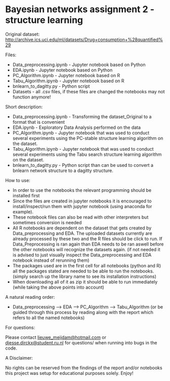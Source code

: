 # Bayesian networks assignment 2 - structure learning

Original dataset: http://archive.ics.uci.edu/ml/datasets/Drug+consumption+%28quantified%29

Files:

- Data_preprocessing.ipynb - Jupyter notebook based on Python
- EDA.ipynb - Jupyter notebook based on Python
- PC_Algorithm.ipynb - Jupyter notebook based on R
- Tabu_Algorithm.ipynb - Jupyter notebook based on R
- bnlearn_to_dagitty.py - Python script
- Datasets - all .csv files, if these files are changed the notebooks may not function anymore!

Short description:

- Data_preprocessing.ipynb - Transforming the dataset_Original to a format that is convenient
- EDA.ipynb - Exploratory Data Analysis performed on the data
- PC_Algorithm.ipynb - Jupyter notebook that was used to conduct several experiments using the PC-stable structure learning algorithm on the dataset.
- Tabu_Algorithm.ipynb - Jupyter notebook that was used to conduct several experiments using the Tabu search structure learning algorithm on the dataset.
- bnlearn_to_dagitty.py - Python script than can be used to convert a bnlearn network structure to a dagitty structure.

How to use:

- In order to use the notebooks the relevant programming should be installed first
- Since the files are created in jupyter notebooks it is encouraged to install/inspect/run them with jupyter notebook (using anaconda for example).
- These notebook files can also be read with other interpreters but sometimes conversion is needed
- All R notebooks are dependent on the dataset that gets created by Data_preprocessing and EDA. The uploaded datasets currently are already processed by these two and the R files should be click to run. If Data_Preprocessing is ran again than EDA needs to be ran aswell before the other notebooks will recognize the datasets again. (if not needed it is advised to just visually inspect the Data_preprocessing and EDA notebook instead of rerunning them)
- The packages used are in the first cell for all notebooks (python and R) all the packages stated are needed to be able to run the notebooks. (simply search up the library name to see its installation instructions)
- When downloading all of it as zip it should be able to run immediately (while taking the above points into account)

A natural reading order:

- Data_preprocessing --> EDA --> PC_Algorithm --> Tabu_Algorithm (or be guided through this process by reading along with the report which refers to all the named notebooks)

For questions:

Please contact lieuwe_meijdam@hotmail.com or djesse.dirckx@student.ru.nl for questions/ when running into bugs in the code.

A Disclaimer:

No rights can be reserved from the findings of the report and/or notebooks this project was setup for educational purposes solely.
Enjoy!
